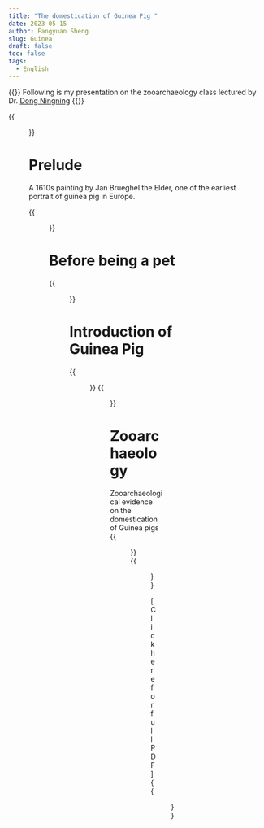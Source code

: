 ```yaml
---
title: "The domestication of Guinea Pig "
date: 2023-05-15
author: Fangyuan Sheng
slug: Guinea
draft: false
toc: false
tags:
  - English
---
```


{{<block class="info">}}
Following is my presentation on the zooarchaeology class lectured by Dr. [Dong Ningning](http://www.chm.fudan.edu.cn/78/e5/c11450a162021/page.htm) {{<end>}}

{{<figure src="https://hellenshengfy.github.io/pig2.jpg">}}
  
# Prelude

A 1610s painting by Jan Brueghel the Elder, one of the earliest portrait of guinea pig in Europe.

{{<figure src="https://hellenshengfy.github.io/pig1.jpg">}}
  
# Before being a pet
  
{{<figure src="https://hellenshengfy.github.io/pig3.jpg">}} 
  
# Introduction of Guinea Pig
  
{{<figure src="https://hellenshengfy.github.io/pig4.jpg">}}
{{<figure src="https://hellenshengfy.github.io/pig5.jpg">}}
 
# Zooarchaeology 

Zooarchaeological evidence on the domestication of Guinea pigs
{{<figure src="https://hellenshengfy.github.io/pig6.jpg">}}
{{<figure src="https://hellenshengfy.github.io/pig7.jpg">}}
  
[Click here for full PDF]{{<figure src="https://hellenshengfy.github.io/ZOOARCHAEOLOGY_Hellen Sheng.pdf">}}

